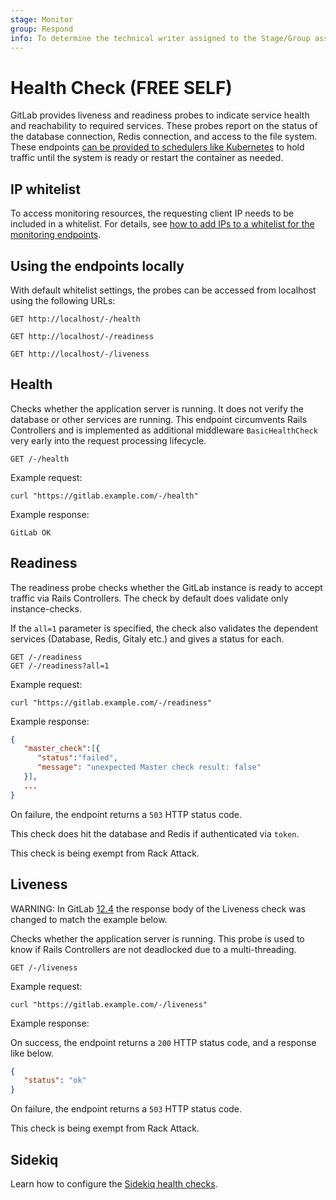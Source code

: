 ```yaml
---
stage: Monitor
group: Respond
info: To determine the technical writer assigned to the Stage/Group associated with this page, see https://about.gitlab.com/handbook/engineering/ux/technical-writing/#assignments
---
```


# Health Check **(FREE SELF)**

GitLab provides liveness and readiness probes to indicate service health and
reachability to required services. These probes report on the status of the
database connection, Redis connection, and access to the file system. These
endpoints [can be provided to schedulers like Kubernetes](https://kubernetes.io/docs/tasks/configure-pod-container/configure-liveness-readiness-startup-probes/) to hold
traffic until the system is ready or restart the container as needed.

## IP whitelist

To access monitoring resources, the requesting client IP needs to be included in a whitelist.
For details, see [how to add IPs to a whitelist for the monitoring endpoints](../../../administration/monitoring/ip_whitelist.md).

## Using the endpoints locally

With default whitelist settings, the probes can be accessed from localhost using the following URLs:

```plaintext
GET http://localhost/-/health
```

```plaintext
GET http://localhost/-/readiness
```

```plaintext
GET http://localhost/-/liveness
```

## Health

Checks whether the application server is running.
It does not verify the database or other services
are running. This endpoint circumvents Rails Controllers
and is implemented as additional middleware `BasicHealthCheck`
very early into the request processing lifecycle.

```plaintext
GET /-/health
```

Example request:

```shell
curl "https://gitlab.example.com/-/health"
```

Example response:

```plaintext
GitLab OK
```

## Readiness

The readiness probe checks whether the GitLab instance is ready
to accept traffic via Rails Controllers. The check by default
does validate only instance-checks.

If the `all=1` parameter is specified, the check also validates
the dependent services (Database, Redis, Gitaly etc.)
and gives a status for each.

```plaintext
GET /-/readiness
GET /-/readiness?all=1
```

Example request:

```shell
curl "https://gitlab.example.com/-/readiness"
```

Example response:

```json
{
   "master_check":[{
      "status":"failed",
      "message": "unexpected Master check result: false"
   }],
   ...
}
```

On failure, the endpoint returns a `503` HTTP status code.

This check does hit the database and Redis if authenticated via `token`.

This check is being exempt from Rack Attack.

## Liveness

WARNING:
In GitLab [12.4](https://about.gitlab.com/upcoming-releases/)
the response body of the Liveness check was changed
to match the example below.

Checks whether the application server is running.
This probe is used to know if Rails Controllers
are not deadlocked due to a multi-threading.

```plaintext
GET /-/liveness
```

Example request:

```shell
curl "https://gitlab.example.com/-/liveness"
```

Example response:

On success, the endpoint returns a `200` HTTP status code, and a response like below.

```json
{
   "status": "ok"
}
```

On failure, the endpoint returns a `503` HTTP status code.

This check is being exempt from Rack Attack.

## Sidekiq

Learn how to configure the [Sidekiq health checks](../../../administration/sidekiq_health_check.md).

<!-- ## Troubleshooting

Include any troubleshooting steps that you can foresee. If you know beforehand what issues
one might have when setting this up, or when something is changed, or on upgrading, it's
important to describe those, too. Think of things that may go wrong and include them here.
This is important to minimize requests for support, and to avoid doc comments with
questions that you know someone might ask.

Each scenario can be a third-level heading, e.g. `### Getting error message X`.
If you have none to add when creating a doc, leave this section in place
but commented out to help encourage others to add to it in the future. -->

